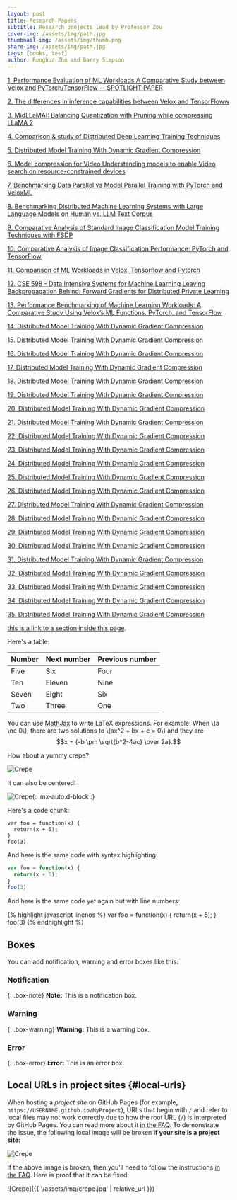 ```yaml
---
layout: post
title: Research Papers
subtitle: Research projects lead by Professor Zou
cover-img: /assets/img/path.jpg
thumbnail-img: /assets/img/thumb.png
share-img: /assets/img/path.jpg
tags: [books, test]
author: Ronghua Zhu and Barry Simpson
---
```



[1. Performance Evaluation of ML Workloads A Comparative Study between Velox and PyTorch/TensorFlow  -- SPOTLIGHT PAPER](https://zhuronghua.github.io/SimpleSample/assets/1_156778_86344469_CSE598_Group1_Technical_Report.pdf)

[2. The differences in inference capabilities between Velox and TensorFloww](https://zhuronghua.github.io/SimpleSample/assets/2_283718_86340777_Final_Technical_Report.pdf)

[3. MidLLaMAI: Balancing Quantization with Pruning while compressing LLaMA 2](https://zhuronghua.github.io/SimpleSample/assets/3_915432_86300351_Group_3_Project_Report.pdf)

[4. Comparison & study of Distributed Deep Learning Training Techniques](https://zhuronghua.github.io/SimpleSample/assets/4_757069_86332872_Group4-Report.pdf)

[5. Distributed Model Training With Dynamic Gradient Compression](https://zhuronghua.github.io/SimpleSample/assets/5_773084_86360486_DISML_report.pdf)

[6. Model compression for Video Understanding models to enable Video search on resource-constrained devices](https://zhuronghua.github.io/SimpleSample/assets/6_978291_86361703_Spring23_598Final_Proj_Report.pdf)

[7. Benchmarking Data Parallel vs Model Parallel Training with PyTorch and VeloxML](https://zhuronghua.github.io/SimpleSample/assets/7_931975_86327769_DISML_Project_Report___Group_7-1.pdf)

[8. Benchmarking Distributed Machine Learning Systems with Large Language Models on Human vs. LLM Text Corpus](https://zhuronghua.github.io/SimpleSample/assets/8_945276_86359389_Group8_DISML_Project_Report.pdf)

[9. Comparative Analysis of Standard Image Classification Model Training Techniques with FSDP](https://zhuronghua.github.io/SimpleSample/assets/9_725921_86306815_CSE598_Final_Project_Report_Group9.pdf)

[10. Comparative Analysis of Image Classification Performance: PyTorch and TensorFlow](https://zhuronghua.github.io/SimpleSample/assets/10_951758_86343457_Comparative_Analysis_of_Image_Classification_Performance.pdf)

[11. Comparison of ML Workloads in Velox, Tensorflow and Pytorch](https://zhuronghua.github.io/SimpleSample/assets/11_861230_86352402_Technical_Report.pdf)

[12. CSE 598 - Data Intensive Systems for Machine Learning Leaving Backpropagation Behind: Forward Gradients for Distributed Private Learning](https://zhuronghua.github.io/SimpleSample/assets/assets/12_972003_86359328_CSE_598_Group_12.pdf.pdf)

[13. Performance Benchmarking of Machine Learning Workloads: A Comparative Study Using Velox’s ML Functions, PyTorch, and TensorFlow](https://zhuronghua.github.io/SimpleSample/assets/13_972032_86344634_Group_13.pdf)

[14. Distributed Model Training With Dynamic Gradient Compression](https://zhuronghua.github.io/SimpleSample/assets/5_773084_86360486_DISML_report.pdf)

[15. Distributed Model Training With Dynamic Gradient Compression](https://zhuronghua.github.io/SimpleSample/assets/5_773084_86360486_DISML_report.pdf)

[16. Distributed Model Training With Dynamic Gradient Compression](https://zhuronghua.github.io/SimpleSample/assets/5_773084_86360486_DISML_report.pdf)

[17. Distributed Model Training With Dynamic Gradient Compression](https://zhuronghua.github.io/SimpleSample/assets/5_773084_86360486_DISML_report.pdf)

[18. Distributed Model Training With Dynamic Gradient Compression](https://zhuronghua.github.io/SimpleSample/assets/5_773084_86360486_DISML_report.pdf)

[19. Distributed Model Training With Dynamic Gradient Compression](https://zhuronghua.github.io/SimpleSample/assets/5_773084_86360486_DISML_report.pdf)

[20. Distributed Model Training With Dynamic Gradient Compression](https://zhuronghua.github.io/SimpleSample/assets/5_773084_86360486_DISML_report.pdf)

[21. Distributed Model Training With Dynamic Gradient Compression](https://zhuronghua.github.io/SimpleSample/assets/5_773084_86360486_DISML_report.pdf)

[22. Distributed Model Training With Dynamic Gradient Compression](https://zhuronghua.github.io/SimpleSample/assets/5_773084_86360486_DISML_report.pdf)

[23. Distributed Model Training With Dynamic Gradient Compression](https://zhuronghua.github.io/SimpleSample/assets/5_773084_86360486_DISML_report.pdf)

[24. Distributed Model Training With Dynamic Gradient Compression](https://zhuronghua.github.io/SimpleSample/assets/5_773084_86360486_DISML_report.pdf)

[25. Distributed Model Training With Dynamic Gradient Compression](https://zhuronghua.github.io/SimpleSample/assets/5_773084_86360486_DISML_report.pdf)

[26. Distributed Model Training With Dynamic Gradient Compression](https://zhuronghua.github.io/SimpleSample/assets/5_773084_86360486_DISML_report.pdf)

[27. Distributed Model Training With Dynamic Gradient Compression](https://zhuronghua.github.io/SimpleSample/assets/5_773084_86360486_DISML_report.pdf)

[28. Distributed Model Training With Dynamic Gradient Compression](https://zhuronghua.github.io/SimpleSample/assets/5_773084_86360486_DISML_report.pdf)

[29. Distributed Model Training With Dynamic Gradient Compression](https://zhuronghua.github.io/SimpleSample/assets/5_773084_86360486_DISML_report.pdf)

[30. Distributed Model Training With Dynamic Gradient Compression](https://zhuronghua.github.io/SimpleSample/assets/5_773084_86360486_DISML_report.pdf)

[31. Distributed Model Training With Dynamic Gradient Compression](https://zhuronghua.github.io/SimpleSample/assets/5_773084_86360486_DISML_report.pdf)

[32. Distributed Model Training With Dynamic Gradient Compression](https://zhuronghua.github.io/SimpleSample/assets/5_773084_86360486_DISML_report.pdf)

[33. Distributed Model Training With Dynamic Gradient Compression](https://zhuronghua.github.io/SimpleSample/assets/5_773084_86360486_DISML_report.pdf)

[34. Distributed Model Training With Dynamic Gradient Compression](https://zhuronghua.github.io/SimpleSample/assets/5_773084_86360486_DISML_report.pdf)

[35. Distributed Model Training With Dynamic Gradient Compression](https://zhuronghua.github.io/SimpleSample/assets/5_773084_86360486_DISML_report.pdf)

[this is a link to a section inside this page](#local-urls).

Here's a table:

| Number | Next number | Previous number |
| :------ |:--- | :--- |
| Five | Six | Four |
| Ten | Eleven | Nine |
| Seven | Eight | Six |
| Two | Three | One |

You can use [MathJax](https://www.mathjax.org/) to write LaTeX expressions. For example:
When \\(a \ne 0\\), there are two solutions to \\(ax^2 + bx + c = 0\\) and they are $$x = {-b \pm \sqrt{b^2-4ac} \over 2a}.$$

How about a yummy crepe?

![Crepe](https://beautifuljekyll.com/assets/img/crepe.jpg)

It can also be centered!

![Crepe](https://beautifuljekyll.com/assets/img/crepe.jpg){: .mx-auto.d-block :}

Here's a code chunk:

~~~
var foo = function(x) {
  return(x + 5);
}
foo(3)
~~~

And here is the same code with syntax highlighting:

```javascript
var foo = function(x) {
  return(x + 5);
}
foo(3)
```

And here is the same code yet again but with line numbers:

{% highlight javascript linenos %}
var foo = function(x) {
  return(x + 5);
}
foo(3)
{% endhighlight %}

## Boxes
You can add notification, warning and error boxes like this:

### Notification

{: .box-note}
**Note:** This is a notification box.

### Warning

{: .box-warning}
**Warning:** This is a warning box.

### Error

{: .box-error}
**Error:** This is an error box.

## Local URLs in project sites {#local-urls}

When hosting a *project site* on GitHub Pages (for example, `https://USERNAME.github.io/MyProject`), URLs that begin with `/` and refer to local files may not work correctly due to how the root URL (`/`) is interpreted by GitHub Pages. You can read more about it [in the FAQ](https://beautifuljekyll.com/faq/#links-in-project-page). To demonstrate the issue, the following local image will be broken **if your site is a project site:**

![Crepe](/assets/img/crepe.jpg)

If the above image is broken, then you'll need to follow the instructions [in the FAQ](https://beautifuljekyll.com/faq/#links-in-project-page). Here is proof that it can be fixed:

![Crepe]({{ '/assets/img/crepe.jpg' | relative_url }})
